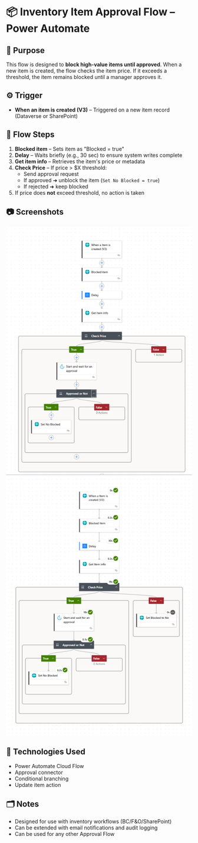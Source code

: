 # 📦 Inventory Item Approval Flow – Power Automate

## 🧠 Purpose
This flow is designed to **block high-value items until approved**. When a new item is created, the flow checks the item price. If it exceeds a threshold, the item remains blocked until a manager approves it.

## ⚙️ Trigger
- **When an item is created (V3)** – Triggered on a new item record (Dataverse or SharePoint)

## 🧩 Flow Steps
1. **Blocked item** – Sets item as "Blocked = true"
2. **Delay** – Waits briefly (e.g., 30 sec) to ensure system writes complete
3. **Get item info** – Retrieves the item's price or metadata
4. **Check Price** – If price > $X threshold:
   - Send approval request
   - If approved ➜ unblock the item (`Set No Blocked = true`)
   - If rejected ➜ keep blocked
5. If price does **not** exceed threshold, no action is taken

## 📷 Screenshots
![Flow Diagram](flow-overview.png)
![Flow Diagram](flow-overview1.png)

## 🔗 Technologies Used
- Power Automate Cloud Flow
- Approval connector
- Conditional branching
- Update item action

## 🗂 Notes
- Designed for use with inventory workflows (BC/F&O/SharePoint)
- Can be extended with email notifications and audit logging
- Can be used for any other Approval Flow

